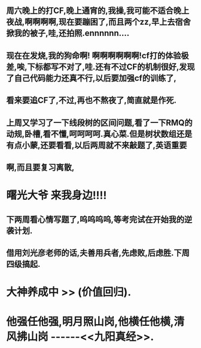 ## 周六晚上的打CF,晚上通宵的,我操,我可能不适合晚上夜战,啊啊啊啊,现在要蹦困了,而且两个zz,早上去宿舍掀我的被子,哇,还拍照.ennnnnn....
## 现在在发烧,我的狗命啊! 啊啊啊啊啊啊!cf打的体验极差,唉,下标都写不对了,哇.还有不过CF的机制很好,发现了自己代码能力还真不行,以后要加强cf的训练了,
## 看来要追CF了,不过,再也不熬夜了,简直就是作死.
## 上周又学习了一下线段树的区间问题,看了一下RMQ的动规,卧槽,看不懂,呵呵呵呵.真心菜.但是树状数组还是有点小蒙,还要看看,以后两周就不来敲题了,英语重要
## 啊,而且要复习离散,
# 曙光大爷 来我身边!!!!
## 下两周看心情写题了,呜呜呜呜,等考完试在开始我的逆袭计划.
## 借用刘光彦老师的话,夫善用兵者,先虑败,后虑胜.下周四级搞起.
# 大神养成中 >> (价值回归).
# 他强任他强,明月照山岗,他横任他横,清风拂山岗 ------<<九阳真经>>.
